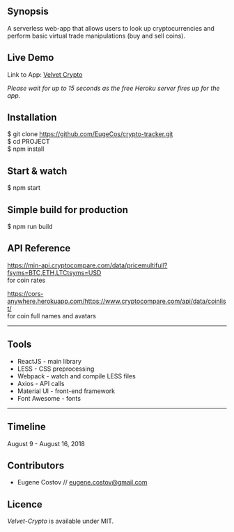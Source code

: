 ## Synopsis

A serverless web-app that allows users to look up cryptocurrencies and perform basic virtual trade manipulations (buy and sell coins).

## Live Demo

Link to App: [Velvet Crypto](http://velvet-crypto.herokuapp.com)

_Please wait for up to 15 seconds as the free Heroku server fires up for the app._

## Installation

$ git clone https://github.com/EugeCos/crypto-tracker.git <br />
$ cd PROJECT <br />
$ npm install

## Start & watch

$ npm start

## Simple build for production

$ npm run build

## API Reference

https://min-api.cryptocompare.com/data/pricemultifull?fsyms=BTC,ETH,LTCtsyms=USD <br />
for coin rates

https://cors-anywhere.herokuapp.com/https://www.cryptocompare.com/api/data/coinlist/ <br />
for coin full names and avatars

---

## Tools

- ReactJS - main library
- LESS - CSS preprocessing
- Webpack - watch and compile LESS files
- Axios - API calls
- Material UI - front-end framework
- Font Awesome - fonts

---

## Timeline

August 9 - August 16, 2018

## Contributors

- Eugene Costov // eugene.costov@gmail.com

## Licence

_Velvet-Crypto_ is available under MIT.

